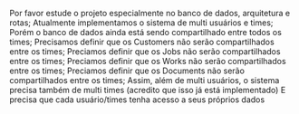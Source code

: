 Por favor estude o projeto especialmente no banco de dados, arquitetura e rotas;
Atualmente implementamos o sistema de multi usuários e times;
Porém o banco de dados ainda está sendo compartilhado entre todos os times;
Precisamos definir que os Customers não serão compartilhados entre os times;
Preciamos definir que os Jobs não serão compartilhados entre os times;
Preciamos definir que os Works não serão compartilhados entre os times;
Preciamos definir que os Documents não serão compartilhados entre os times;
Assim, além de multi usuários, o sistema precisa também de multi times (acredito que isso já está implementado)
E precisa que cada usuário/times tenha acesso a seus próprios dados
